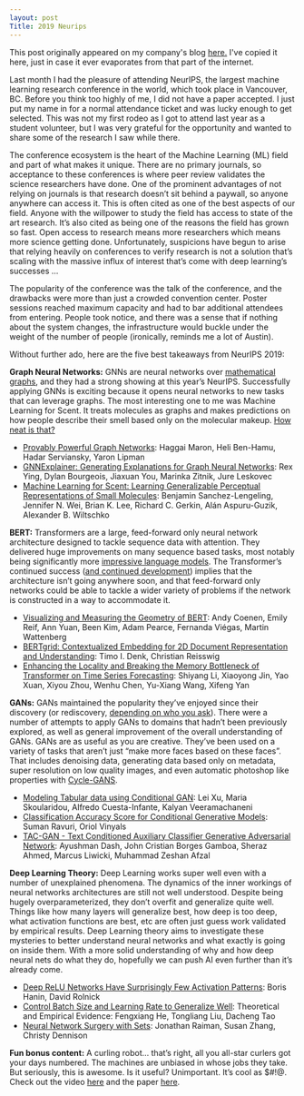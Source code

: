 ```yaml
---
layout: post
Title: 2019 Neurips
---
```

<!-- ## The 5 Best Things I Saw at NeurIPS 2019 -->
This post originally appeared on my company's blog [here.](https://www.kungfu.ai/blog-post/the-5-best-things-we-saw-at-neurips-2019)
I've copied it here, just in case it ever evaporates from that part of the internet.


Last month I had the pleasure of attending NeurIPS, the largest machine learning research conference in the world, which took place in Vancouver, BC. Before you think too highly of me, I did not have a paper accepted. I just put my name in for a normal attendance ticket and was lucky enough to get selected. This was not my first rodeo as I got to attend last year as a student volunteer, but I was very grateful for the opportunity and wanted to share some of the research I saw while there.

The conference ecosystem is the heart of the Machine Learning (ML) field and part of what makes it unique. There are no primary journals, so acceptance to these conferences is where peer review validates the science researchers have done. One of the prominent advantages of not relying on journals is that research doesn’t sit behind a paywall, so anyone anywhere can access it. This is often cited as one of the best aspects of our field. Anyone with the willpower to study the field has access to state of the art research. It’s also cited as being one of the reasons the field has grown so fast. Open access to research means more researchers which means more science getting done. Unfortunately, suspicions have begun to arise that relying heavily on conferences to verify research is not a solution that’s scaling with the massive influx of interest that’s come with deep learning’s successes …

The popularity of the conference was the talk of the conference, and the drawbacks were more than just a crowded convention center. Poster sessions reached maximum capacity and had to bar additional attendees from entering. People took notice, and there was a sense that if nothing about the system changes, the infrastructure would buckle under the weight of the number of people (ironically, reminds me a lot of Austin).

Without further ado, here are the five best takeaways from NeurIPS 2019:

**‍Graph Neural Networks:** GNNs are neural networks over [mathematical graphs](https://en.wikipedia.org/wiki/Graph_theory), and they had a strong showing at this year’s NeurIPS. Successfully applying GNNs is exciting because it opens neural networks to new tasks that can leverage graphs. The most interesting one to me was Machine Learning for Scent. It treats molecules as graphs and makes predictions on how people describe their smell based only on the molecular makeup. [How neat is that?](https://www.youtube.com/watch?v=Hm3JodBR-vs)

- [Provably Powerful Graph Networks](https://arxiv.org/abs/1905.11136): Haggai Maron, Heli Ben-Hamu, Hadar Serviansky, Yaron Lipman
- [GNNExplainer: Generating Explanations for Graph Neural Networks](https://arxiv.org/abs/1903.03894): Rex Ying, Dylan Bourgeois, Jiaxuan You, Marinka Zitnik, Jure Leskovec
- [Machine Learning for Scent: Learning Generalizable Perceptual Representations of Small Molecules](https://arxiv.org/abs/1910.10685): Benjamin Sanchez-Lengeling, Jennifer N. Wei, Brian K. Lee, Richard C. Gerkin, Alán Aspuru-Guzik, Alexander B. Wiltschko

**BERT:** Transformers are a large, feed-forward only neural network architecture designed to tackle sequence data with attention. They delivered huge improvements on many sequence based tasks, most notably being significantly more [impressive language models](https://openai.com/blog/better-language-models/). The Transformer’s continued success ([and continued development](https://ai.googleblog.com/2020/01/reformer-efficient-transformer.html)) implies that the architecture isn’t going anywhere soon, and that feed-forward only networks could be able to tackle a wider variety of problems if the network is constructed in a way to accommodate it.

- [Visualizing and Measuring the Geometry of BERT](https://arxiv.org/abs/1906.02715): Andy Coenen, Emily Reif, Ann Yuan, Been Kim, Adam Pearce, Fernanda Viégas, Martin Wattenberg
- [BERTgrid: Contextualized Embedding for 2D Document Representation and Understanding](https://openreview.net/forum?id=H1gsGaq9US): Timo I. Denk, Christian Reisswig
- [Enhancing the Locality and Breaking the Memory Bottleneck of Transformer on Time Series Forecasting](https://arxiv.org/abs/1907.00235): Shiyang Li, Xiaoyong Jin, Yao Xuan, Xiyou Zhou, Wenhu Chen, Yu-Xiang Wang, Xifeng Yan

**GANs:** GANs maintained the popularity they’ve enjoyed since their discovery (or rediscovery, [depending on who you ask](https://www.reddit.com/r/MachineLearning/comments/djju8a/d_jurgen_schmidhuber_really_had_gans_in_1990/)). There were a number of attempts to apply GANs to domains that hadn’t been previously explored, as well as general improvement of the overall understanding of GANs. GANs are as useful as you are creative. They’ve been used on a variety of tasks that aren’t just “make more faces based on these faces”. That includes denoising data, generating data based only on metadata, super resolution on low quality images, and even automatic photoshop like properties with [Cycle-GANS](https://junyanz.github.io/CycleGAN/).  

- [Modeling Tabular data using Conditional GAN](https://arxiv.org/abs/1907.00503): Lei Xu, Maria Skoularidou, Alfredo Cuesta-Infante, Kalyan Veeramachaneni
- [Classification Accuracy Score for Conditional Generative Models](https://arxiv.org/abs/1905.10887): Suman Ravuri, Oriol Vinyals
- [TAC-GAN - Text Conditioned Auxiliary Classifier Generative Adversarial Network](https://arxiv.org/abs/1703.06412): Ayushman Dash, John Cristian Borges Gamboa, Sheraz Ahmed, Marcus Liwicki, Muhammad Zeshan Afzal

**Deep Learning Theory:** Deep Learning works super well even with a number of unexplained phenomena. The dynamics of the inner workings of neural networks architectures are still not well understood. Despite being hugely overparameterized, they don’t overfit and generalize quite well. Things like how many layers will generalize best, how deep is too deep, what activation functions are best, etc are often just guess work validated by empirical results. Deep Learning theory aims to investigate these mysteries to better understand neural networks and what exactly is going on inside them. With a more solid understanding of why and how deep neural nets do what they do, hopefully we can push AI even further than it’s already come.

- [Deep ReLU Networks Have Surprisingly Few Activation Patterns](https://arxiv.org/abs/1906.00904): Boris Hanin, David Rolnick
- [Control Batch Size and Learning Rate to Generalize Well](https://papers.nips.cc/paper/8398-control-batch-size-and-learning-rate-to-generalize-well-theoretical-and-empirical-evidence.pdf): Theoretical and Empirical Evidence: Fengxiang He, Tongliang Liu, Dacheng Tao
- [Neural Network Surgery with Sets](https://arxiv.org/abs/1912.06719): Jonathan Raiman, Susan Zhang, Christy Dennison


**Fun bonus content:** A curling robot… that’s right, all you all-star curlers got your days numbered. The machines are unbiased in whose jobs they take. But seriously, this is awesome. Is it useful? Unimportant. It’s cool as $#!@. Check out the video [here](https://www.youtube.com/watch?v=yXygf8oz58k&feature=youtu.be) and the paper [here](https://www.ijcai.org/Proceedings/2018/0870.pdf). 
